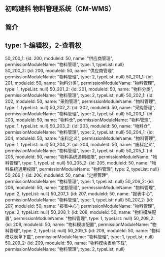 ## 初鸣建科 物料管理系统（CM-WMS）

## 简介
## type: 1-编辑权，2-查看权
50_200_1: {id: 200, moduleId: 50, name: "供应商管理", permissionModuleName: "物料管理", type: 1, typeList: null}  
50_200_2: {id: 200, moduleId: 50, name: "供应商管理", permissionModuleName: "物料管理", type: 2, typeList: null}
50_201_1: {id: 201, moduleId: 50, name: "物料分类", permissionModuleName: "物料管理", type: 1, typeList: null}
50_201_2: {id: 201, moduleId: 50, name: "物料分类", permissionModuleName: "物料管理", type: 2, typeList: null}
50_202_1: {id: 202, moduleId: 50, name: "采购管理", permissionModuleName: "物料管理", type: 1, typeList: null}
50_202_2: {id: 202, moduleId: 50, name: "采购管理", permissionModuleName: "物料管理", type: 2, typeList: null}
50_203_1: {id: 203, moduleId: 50, name: "物料仓", permissionModuleName: "物料管理", type: 1, typeList: null}
50_203_2: {id: 203, moduleId: 50, name: "物料仓", permissionModuleName: "物料管理", type: 2, typeList: null}
50_204_1: {id: 204, moduleId: 50, name: "废料定义", permissionModuleName: "物料管理", type: 1, typeList: null}
50_204_2: {id: 204, moduleId: 50, name: "废料定义", permissionModuleName: "物料管理", type: 2, typeList: null}
50_205_1: {id: 205, moduleId: 50, name: "物料系统通用权限", permissionModuleName: "物料管理", type: 1, typeList: null}
50_205_2: {id: 205, moduleId: 50, name: "物料系统通用权限", permissionModuleName: "物料管理", type: 2, typeList: null}
50_206_1: {id: 206, moduleId: 50, name: "定额管理", permissionModuleName: "物料管理", type: 1, typeList: null}
50_206_2: {id: 206, moduleId: 50, name: "定额管理", permissionModuleName: "物料管理", type: 2, typeList: null}
50_207_1: {id: 207, moduleId: 50, name: "报表中心", permissionModuleName: "物料管理", type: 1, typeList: null}
50_207_2: {id: 207, moduleId: 50, name: "报表中心", permissionModuleName: "物料管理", type: 2, typeList: null}
50_208_1: {id: 208, moduleId: 50, name: "物料模块配置", permissionModuleName: "物料管理", type: 1, typeList: null}
50_208_2: {id: 208, moduleId: 50, name: "物料模块配置", permissionModuleName: "物料管理", type: 2, typeList: null}
50_209_1: {id: 209, moduleId: 50, name: "物料模块表单下载", permissionModuleName: "物料管理", type: 1, typeList: null}
50_209_2: {id: 209, moduleId: 50, name: "物料模块表单下载", permissionModuleName: "物料管理", type: 2, typeList: null}